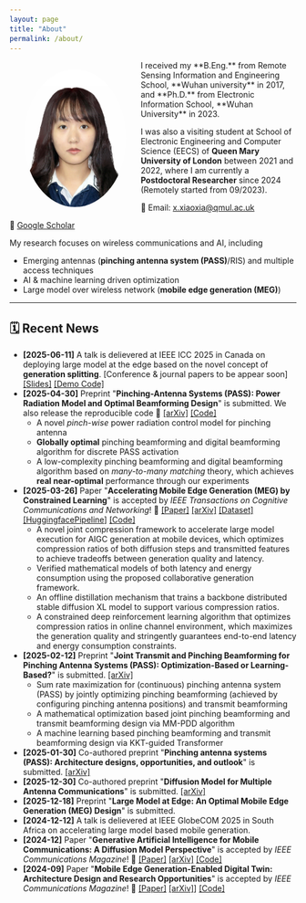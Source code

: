 ```yaml
---
layout: page
title: "About"
permalink: /about/
---
```

<img src="/assets/images/avatar.jpg" alt="Xiaoxia Xu" width="180" style="border-radius: 50%; float: left; margin-left: 5%; margin-right: 5%; margin-top: 3%; margin-bottom: 3%;">
I received my **B.Eng.** from Remote Sensing Information and Engineering School, **Wuhan university** in 2017, and **Ph.D.** from Electronic Information School, **Wuhan University** in 2023.

I was also a visiting student at School of Electronic Engineering and Computer Science (EECS) of **Queen Mary University of London** between 2021 and 2022, where I am currently a **Postdoctoral Researcher** since 2024 (Remotely started from 09/2023).  

📧 Email: [x.xiaoxia@qmul.ac.uk](mailto:x.xiaoxia@qmul.ac.uk)  

🔗 [Google Scholar](https://scholar.google.com.hk/citations?user=3ifNbp0AAAAJ&hl)

My research focuses on wireless communications and AI, including 
- Emerging antennas (**pinching antenna system (PASS)**/RIS) and multiple access techniques
- AI & machine learning driven optimization
- Large model over wireless network (**mobile edge generation (MEG)**)


---


## 🗓️ Recent News
- **[2025-06-11]** A talk is delievered at IEEE ICC 2025 in Canada on deploying large model at the edge based on the novel concept of **generation splitting**. [Conference & journal papers to be appear soon]
  [[Slides]](https://github.com/xiaoxiaxusummer/MEGSplitting/blob/main/Optimal%20Energy-Delay%20Tradeoff%20for%20MEG.pdf) [[Demo Code]](https://github.com/xiaoxiaxusummer/MEGSplitting)
- **[2025-04-30]** Preprint "**Pinching-Antenna Systems (PASS): Power Radiation Model and Optimal Beamforming Design**" is submitted. We also release the reproducible code 🚀 [[arXiv]](https://arxiv.org/abs/2505.00218) [[Code]](https://github.com/xiaoxiaxusummer/PASS_Discrete)
	- A novel *pinch-wise* power radiation control model for pinching antenna
	- **Globally optimal** pinching beamforming and digital beamforming algorithm for discrete PASS activation
	- A low-complexity  pinching beamforming and digital beamforming algorithm based on *many-to-many matching* theory, which achieves **real near-optimal** performance through our experiments
- **[2025-03-26]** Paper "**Accelerating Mobile Edge Generation (MEG) by Constrained Learning**" is accepted by *IEEE Transactions on Cognitive Communications and Networking*! 🎉 [[Paper]](https://ieeexplore.ieee.org/abstract/document/10955724) [[arXiv]](https://arxiv.org/pdf/2407.07245) [[Dataset]](https://huggingface.co/datasets/xiaoxiaxu/highresolution-laioncoco-aesthetic-MEG) [[HuggingfacePipeline]](https://huggingface.co/xiaoxiaxu/LowLatencyMEG_Backbone) [[Code]](https://github.com/xiaoxiaxusummer/LowLatencyMEG)
	- A novel joint compression framework to accelerate large model execution for AIGC generation at mobile devices, which optimizes compression ratios of both diffusion steps and transmitted features to achieve tradeoffs between generation quality and latency.  
	- Verified mathematical models of both latency and energy consumption using the proposed collaborative generation framework.
	- An offline distillation mechanism that trains a backbone distributed stable diffusion XL model to support various compression ratios. 
	- A constrained deep reinforcement learning algorithm that optimizes compression ratios in online channel environment, which maximizes the generation quality and stringently guarantees end-to-end latency and energy consumption constraints.
- **[2025-02-12]** Preprint "**Joint Transmit and Pinching Beamforming for Pinching Antenna Systems (PASS): Optimization-Based or Learning-Based?**" is submitted. [[arXiv]](https://arxiv.org/pdf/2502.08637)
    - Sum rate maximization for (continuous) pinching antenna system (PASS) by jointly optimizing pinching beamforming (achieved by configuring pinching antenna positions) and transmit beamforming
    - A mathematical optimization based joint pinching beamforming and transmit beamforming design via MM-PDD algorithm
    - A machine learning based pinching beamforming and transmit beamforming design via KKT-guided Transformer 
- **[2025-01-30]** Co-authored preprint "**Pinching antenna systems (PASS): Architecture designs, opportunities, and outlook**" is submitted. [[arXiv]](https://arxiv.org/abs/2501.18409)
- **[2025-12-30]** Co-authored preprint "**Diffusion Model for Multiple Antenna Communications**" is submitted. [[arXiv]](https://arxiv.org/abs/2502.01841)
- **[2025-12-18]** Preprint "**Large Model at Edge: An Optimal Mobile Edge Generation (MEG) Design**" is submitted. 
- **[2024-12-12]** A talk is delievered at IEEE GlobeCOM 2025 in South Africa on accelerating large model based mobile generation.
- **[2024-12]** Paper "**Generative Artificial Intelligence for Mobile Communications: A Diffusion Model Perspective**" is accepted by *IEEE Communications Magazine*! 🎉 [[Paper]](https://ieeexplore.ieee.org/document/10812969) [[arXiv]](https://arxiv.org/pdf/2410.06389) [[Code]](https://github.com/xiaoxiaxusummer/GAI_COMM)
- **[2024-09]** Paper "**Mobile Edge Generation-Enabled Digital Twin: Architecture Design and Research Opportunities**" is accepted by *IEEE Communications Magazine*! 🎉 [[Paper]](https://ieeexplore.ieee.org/abstract/document/10812968) [[arXiv]](https://arxiv.org/abs/2407.02804)] [[Code]](https://github.com/xiaoxiaxusummer/MEG_DT)

